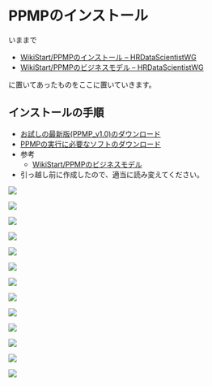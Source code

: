 # PPMPのインストール

いままで

* [WikiStart/PPMPのインストール – HRDataScientistWG](http://textmagic.dip.jp/trac/HRDataScientistWG/wiki/WikiStart/PPMPのインストール)
* [WikiStart/PPMPのビジネスモデル – HRDataScientistWG](http://textmagic.dip.jp/trac/HRDataScientistWG/wiki/WikiStart/PPMPのビジネスモデル)

に置いてあったものをここに置いていきます。

## インストールの手順
* [お試しの最新版(PPMP_v1.0)のダウンロード](https://drive.google.com/drive/folders/0B58FUymlrqh9TkwyRzUtcUpjXzQ?usp=sharing)
* [PPMPの実行に必要なソフトのダウンロード](https://drive.google.com/open?id=1GH30fM0VXykWfeReTd3Wt19HRJTeSjJ5)
* 参考
  * [WikiStart/PPMPのビジネスモデル](https://github.com/t-magic/SOFT/wiki)
* 引っ越し前に作成したので、適当に読み変えてください。


![](pict/1.png)

![](pict/2.png)

![](pict/3.png)

![](pict/4.png)

![](pict/5.png)

![](pict/6.png)

![](pict/7.png)

![](pict/8.png)

![](pict/9.png)

![](pict/10.png)

![](pict/11.png)

![](pict/12.png)

![](pict/13.png)
